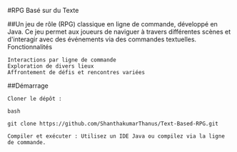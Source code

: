 #RPG Basé sur du Texte

##Un jeu de rôle (RPG) classique en ligne de commande, développé en Java. Ce jeu permet aux joueurs de naviguer à travers différentes scènes et d'interagir avec des événements via des commandes textuelles.
Fonctionnalités

    Interactions par ligne de commande
    Exploration de divers lieux
    Affrontement de défis et rencontres variées

##Démarrage

    Cloner le dépôt :

    bash

    git clone https://github.com/ShanthakumarThanus/Text-Based-RPG.git

    Compiler et exécuter : Utilisez un IDE Java ou compilez via la ligne de commande.
